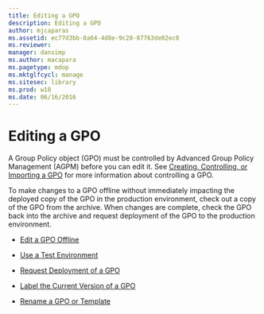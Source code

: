 ```yaml
---
title: Editing a GPO
description: Editing a GPO
author: mjcaparas
ms.assetid: ec77d3bb-8a64-4d8e-9c28-87763de02ec0
ms.reviewer: 
manager: dansimp
ms.author: macapara
ms.pagetype: mdop
ms.mktglfcycl: manage
ms.sitesec: library
ms.prod: w10
ms.date: 06/16/2016
---
```



# Editing a GPO


A Group Policy object (GPO) must be controlled by Advanced Group Policy Management (AGPM) before you can edit it. See [Creating, Controlling, or Importing a GPO](creating-controlling-or-importing-a-gpo-editor.md) for more information about controlling a GPO.

To make changes to a GPO offline without immediately impacting the deployed copy of the GPO in the production environment, check out a copy of the GPO from the archive. When changes are complete, check the GPO back into the archive and request deployment of the GPO to the production environment.

-   [Edit a GPO Offline](edit-a-gpo-offline.md)

-   [Use a Test Environment](use-a-test-environment.md)

-   [Request Deployment of a GPO](request-deployment-of-a-gpo.md)

-   [Label the Current Version of a GPO](label-the-current-version-of-a-gpo.md)

-   [Rename a GPO or Template](rename-a-gpo-or-template.md)

 

 





